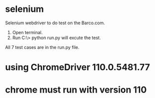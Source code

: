 # selenium
Selenium webdriver to do test on the Barco.com. <br/>
<ol>
<li>Open terminal.</li>
<li>Run C:\> python run.py will excute the test.</li>
</ol>

All 7 test cases are in the run.py file.

# using ChromeDriver 110.0.5481.77
# chrome must run with version 110
